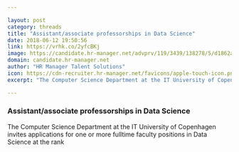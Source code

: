 ```yaml
---

layout: post
category: threads
title: "Assistant/associate professorships in Data Science"
date: 2018-06-12 19:50:56
link: https://vrhk.co/2yfcBKj
image: https://candidate.hr-manager.net/advprv/119/3439/138278/5/d1862a70efc9424293c98917f58ec578/preview.png/1
domain: candidate.hr-manager.net
author: "HR Manager Talent Solutions"
icon: https://cdn-recruiter.hr-manager.net/favicons/apple-touch-icon.png
excerpt: "The Computer Science Department at the IT University of Copenhagen invites applications for one or more full­time faculty positions in Data Science at the rank"

---
```


### Assistant/associate professorships in Data Science

The Computer Science Department at the IT University of Copenhagen invites applications for one or more full­time faculty positions in Data Science at the rank